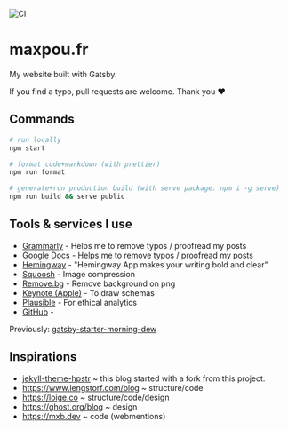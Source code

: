 ![CI](https://github.com/maxpou/maxpou.fr/workflows/CI/badge.svg)

# maxpou.fr

My website built with Gatsby.

If you find a typo, pull requests are welcome. Thank you ♥

## Commands

```sh
# run locally
npm start

# format code+markdown (with prettier)
npm run format

# generate+run production build (with serve package: npm i -g serve)
npm run build && serve public
```

## Tools & services I use

- [Grammarly](https://app.grammarly.com/) - Helps me to remove typos / proofread my posts
- [Google Docs](http://docs.new/) - Helps me to remove typos / proofread my posts
- [Hemingway](http://www.hemingwayapp.com) - "Hemingway App makes your writing bold and clear"
- [Squoosh](https://squoosh.app) - Image compression
- [Remove.bg](https://www.remove.bg) - Remove background on png
- [Keynote (Apple)](https://www.apple.com/keynote/) - To draw schemas
- [Plausible](https://plausible.io/maxpou.fr) - For ethical analytics
- [GitHub](https://github.com/maxpou/maxpou.fr) -

Previously: [gatsby-starter-morning-dew](https://github.com/maxpou/gatsby-starter-morning-dew)

## Inspirations

- [jekyll-theme-hpstr](https://mmistakes.github.io/jekyll-theme-hpstr/) ~ this blog started with a
  fork from this project.
- https://www.lengstorf.com/blog ~ structure/code
- https://loige.co ~ structure/code/design
- https://ghost.org/blog ~ design
- https://mxb.dev ~ code (webmentions)
